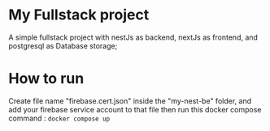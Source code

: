 # My Fullstack project
A simple fullstack project with nestJs as backend, nextJs as frontend, and postgresql as Database storage;

# How to run 
Create file name "firebase.cert.json" inside the "my-nest-be" folder, and add your firebase service account to that file
then run this docker compose command :
```docker compose up```